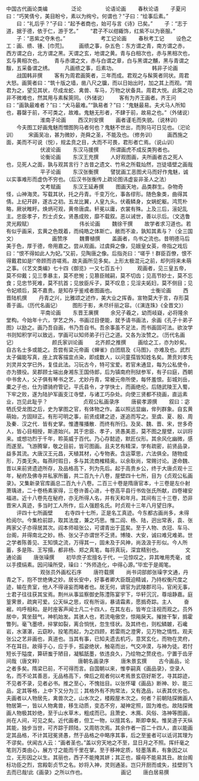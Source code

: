 <!-- { "loadSidebar": true } -->
中国古代画论类编
　　
　　泛论
　　
　　论语论画
　　春秋论语
　　子夏问曰：“巧笑倩兮，美目盼兮，素以为绚兮。何谓也？”子曰：“绘事后素。”
　　曰：“礼后乎？”子曰：“起予者商也，始可与言《诗》已矣。”
　　子：“志于道，据于德，依于仁，游于艺。”
　　“君子不以绀緅饰，红紫不以为亵服。”
　　子：“恶紫之夺朱也。”
　　
　　
　　考工记论画
　　春秋考工记
　　设色之工：画、缋、锺、[巾荒]。
　　画缋之事，杂五色：东方谓之青，南方谓之赤，西方谓之白，北方谓之黑。天谓之玄，地谓之黄。青与白相次也，赤与黑相次也，玄与黄相次也。
　　青与赤谓之文，赤与白谓之章，白与黑谓之黼，黑与青谓之黻，五采备谓之绣。
　　凡画缋之事，后素功。
　　
　　
　　韩非子论画
　　战国韩非撰
　　客有为周君画筴者，三年而成。君观之与髹筴者同状。周君大怒。画筴者曰：“筑十版之墙，凿八尺之牖，而以日始出时，加之其上而观。“周君为之，望见其状，尽成龙蛇、禽兽、车马，万物之状备具。周君大悦。此筴之功非不微难也，然其用与素髹筴同。（外储说）
　　客有为齐王画者。齐王问曰：”画孰最难者？”曰：“犬马最难。”“孰易者？”曰：“鬼魅最易。夫犬马人所知也，暮罄于前，不可类之，故难。鬼魅无形者，不肆于前，故易之也。”（外储说）
　　
　　
　　淮南子论画
　　西汉刘安撰
　　画者谨毛而失貌。（说林训）
　　今夫图工好画鬼魅而憎图狗马者何也？鬼魅不世出，而狗马可日见也。（汜论训）
　　宋画吴冶，甚为微妙，尧舜之圣，不能及也。（修务训）
　　画西施之面，美而不可说（悦），规孟贲之目，大而不可畏，君形者亡焉。（说山训）
　　
　　
　　伏波论画
　　东汉马援撰
　　所谓画虎不成反类狗者也。
　　
　　
　　论衡论画
　　东汉王充撰
　　人好观图画，夫所画者古之死人也，见死人之面，孰与观其言行？古昔之遗文、竹帛之所载灿然，岂徒墙壁之画哉
　　
　　
　　平子论画
　　东汉张衡撰
　　譬犹画工恶图犬马而好作鬼魅，诚以实事难形而虚伪不穷也。（后汉书张衡传上疏论图讳虚妄非圣人之法）
　　
　　
　　文考赋画
　　东汉王延寿撰
　　图画天地，品类群生。杂物奇怪，山神海灵。写载其状，托之丹青。千变万化，事各缪形。随色象类，曲得其倩。上纪开辟，遂古之初。五龙比翼，人皇九头。伏羲鳞身，女娲蛇躯。鸿荒朴略，厥状睢盱。焕炳可观，黄帝唐虞。轩冕以庸，衣裳有殊。上及三后，滛妃乱主。忠臣孝子，烈士贞女。贤愚成败，靡不载叙。恶以诫世，善以示后。（文选鲁灵光殿赋）
　　
　　
　　
　　伟长论画
　　魏徐干撰
　　故学者求习道也。若有似乎画采，玄黄之色既着，而纯皓之体斯亡。敝而不渝，孰知其素与？（全三国文）
　　
　　
　　画赞序
　　魏曹植撰
　　盖画者，鸟书之流也。昔明德马后美于色，厚于德，帝用嘉之。尝从观画。过虞舜之像，见娥皇女英，帝指之戏后曰：“恨不得如此人为妃。”又前，见陶唐之像。后指尧曰：“嗟乎！群臣百僚，恨不得戴君如是!”帝顾而咨嗟焉。故夫画所见多矣。上形太极混元之前，却列将来未萌之事。（《艺文类编》七十四《御览》一又七百五十）
　　观画者，见三皇五帝，莫不仰戴；见三季暴主，莫不悲惋；见篡臣贼嗣，莫不切齿；见高节妙士，莫不忘食；见忠节死难，莫不抗首；见放臣斥子，莫不叹息；见淫夫妬妇，莫不侧目；见令妃顺后，莫不嘉贵。是知存乎鉴戒者图画也。
　　
　　
　　士衡论画
　　西晋陆机撰
　　丹青之兴，比雅颂之述作，美大业之挥香。宣物莫大于言，存形莫善于画。（历代名画记）
　　图形于影，未尽纤丽之容。（《演连珠》《全晋文》）
　　
　　
　　平南论画
　　东晋王廙撰
　　余兄子羲之，幼而岐嶷，必将隆余堂构。今始年十六，学艺之外，书画过目便能，就予请书画法，余画《孔子十弟子图》以励之。画乃吾自画，书乃吾自书。吾余事虽不足法，而书画固可法。欲汝学书则知积学可以致远，学画可以知师弟子行己之道。又各为汝赞之。（历代名画记）
　　
　　
　　颜氏家训论画
　　北齐颜之推撰
　　画绘之工，亦为妙矣。自古名士多或能之。吾尝有梁元帝画《蝉雀》白团扇及《马图》，亦难及也。武烈太子偏能写真，座上宾客描宜点染，即成数人，以问童孺皆知姓名矣。萧贲刘孝先刘灵并文学已外，复佳此法。习玩古今，特可宝爱。若官未通显，每为公私使令，亦为猥役。吴郡顾士端出身湘东王国侍郎，后为镇南府刑狱参军，有子曰庭，西朝中书舍人，父子俱有琴书之艺，尤妙丹青，常被元帝所使，每怀羞恨。彭城刘岳，橐之子也，仕为骠骑府管记，平氏县令，才学快士，而画绝伦。后随武陵王入蜀，下牢之败，遂为陆护军画支江寺壁，与诸工巧杂处。向使三贤都不挠画，直运素业，岂见此耻乎？
　　
　　
　　贞观公私画录序
　　唐裴孝源撰
　　叙曰：宓牺氏受龙图之后，史为掌图之官，有体物之作。盖以照远显幽，侔列群象。自玄黄萌始，方固辩正。有形可明之事，前贤成建之迹，遂追而写之。至虞、夏、殷、周及秦．汉之代．皆有史掌。惟遭罹播散．而终有所归。及吴、魏、晋、宋，世多奇人，皆心目相授，斯道始兴。其于忠臣、孝子，贤愚美恶，莫不图之屋壁，以训将来。或想功烈于千年，聆英威于百代。乃心存懿迹，默匠仪形。其余风化幽微，感而遂至。飞游腾窜，敬之目前，皆可图画。且夫艺有精深，学有疏密，前贤品录，益多其流。大唐汉王元昌，天植其材，心专物表。含运覃思，六法俱全。随物成形，万类无失。每燕时瑕日，多与其流商榷精奥。以余耿尚，常赐讨论。遂命魏、晋以来前贤遗迹所存，及品格高下，列为先后。起于高贵乡公，终于大唐贞观十三年，秘府及佛寺并私家所蓄，共二百九十八卷，屋壁四十七所，目为《贞观公私画录》。又集新录官库画总二百九十八卷。二百三十卷是隋唐官本，十三卷是左仆射萧瑀进，二十卷杨素家得，三卷许善心进，十卷高平县行书佐张氏所献，四卷褚安福进。近十八卷先在秘府，亦无所得人名，并有天和年月。其间有三十三卷，恐非晋宋人真迹，多当时工人所作，后人强题名氏。时贞观十三年八月望日序。
　　评四十七所画壁
　　右寺四十七所，正是名工真迹。今东都古画尚多，未得检阅尔。今集检前踪，取其法度，兼之巧思。惟二阎、杨、陆，迥出常表，袁、张两家父子亦得居其次。阎本师祖张公，可谓青出于蓝矣。至于人物、衣冠、车马、台阁，并得南北之妙。杨、张父子亦谓世不乏贤。博陵、大安，诚曰难兄难弟。世之学者陈善见、王知慎之流，万得其一，固未及于风神，尚汲汲于形似。今人所蓄，多是陈、王写搨，都非杨、郑之真笔，每将真玩，深宜精别也。
　　
　　文通论画
　　唐张璪撰
　　初毕庶子宏擅名于代，一见惊叹之，异其唯用秃毫，或以手摸绢素。因问璪所受，璪曰：“外师造化，中得心源。”毕宏于是阁笔。
　　
　　
　　观张员外画松石序
　　唐符载撰
　　尚书词部郎张璪字文通，丹青之下，抱不世绝俦之妙。居长安中，好事者卿大臣既迫精诚，乃持权衡尺度之迹，输在贵室，他人不得诬妄而睹者也。居无何，谪官为武陵郡司马，官闲无事，士君子往往获其宝焉。荆州从事监察御史陈澧陈宴宇下，华轩沉沉，尊俎静嘉。庭篁霁景，疏爽可爱。公天纵之思，叹有所诣，暴请霜素，愿撝奇踪。主人
　　奋裾，呜呼相和。是时座客声闻士凡二十四人，在其左右，皆岑立注视而观之。员外居中，箕坐鼓气，神机始发。其骇人也，若流电傲空，惊飚戾天。摧挫干掣，撝霍瞥列。毫飞墨喷，捽掌如裂，离合惝恍，忽生怪状。及其终也，则松鳞皴，石巉岩，水湛湛，云窈眇。投笔而起，为之四顾，若雷雨之澄霁，见万物之情性。观夫张公之艺非画也，真道也。当其有事，已知夫遗去机巧，意冥玄化，而物在灵府，不在耳目。故得于心，应于手，孤姿绝状，触亳而出，气交冲漠，与神为徒。若忖短长于隘度，算研蚩于陋目，凝觚舐墨，依违良久，乃绘物之赘疣也，宁置于齿牙间哉（唐文粹）
　　
　　
　　唐朝名画录序
　　唐朱景玄撰
　　古今画品，论之者多矣。隋梁已前，不可得而言。自国朝以来，惟李嗣真《画品录》，空录人名，而不论其善恶，无品格高下，俾后之观者何以考焉景玄窃好斯艺，寻其踪迹，不见者不录，见者必书。推之至心，不愧拙目。以张怀瓘《画品》断神、妙、能三品，定其等格，上中下又分为三；其格外有不拘常法，又有逸品，以表其优劣也。夫画者以人物居先，禽兽次之，山水次之，楼殿屋木次之。何者？前朝陆探微画人物居第一，皆以人物禽兽，移生动质，变态不穷，凝神定照，固为难也。故陆探微画人物极其妙绝，至于山水草木，粗成而已。且萧史、木鳫、风俗、洛神等图画，尚在人间，可见之矣。近代画者，但工一物，以擅其名，斯即幸矣。惟吴道子天纵其能，独步当世，可齐踪于顾陆，又周昉次焉。其余作者一百二十四人，直以能画定其品格，不计其冠冕贤愚，然于品格之中略序其事，后之至鉴者可以诋诃其理为不谬矣。伏闻古人云：“画者圣也。”盖以穷天地之不至，显日月之不照。挥纤毫之笔则万类由心，展方寸之能而千里在掌。至于移神定质，轻墨落素，有象因之以立，无形因之以生。其丽也，西子不能掩其姘；其正也，嫫母不能易其丑。故台阁标功臣之烈，宫殿彰贞节之名。妙将入神，灵则通圣。岂只开厨而或失，挂壁则飞去而已哉!此《画录》之所以作也。
　　
　　
　　画记
　　唐白居易撰
